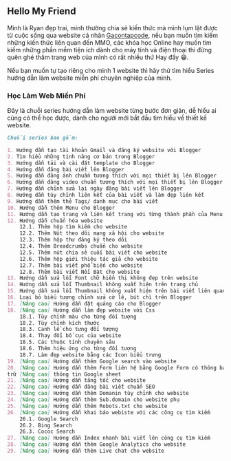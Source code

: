 ## Hello My Friend

Mình là Ryan đẹp trai, minh thường chia sẻ kiến thức mà mình lụm lặt được từ cuộc sống qua website cá nhân [Gacontapcode](https://www.gacontapcode.com), nếu bạn muốn tìm kiếm những kiến thức liên quan đến MMO, các khóa học Online hay muốn tìm kiếm những phần mềm tiện ích dành cho máy tính và điện thoại thì đừng quên ghé thăm trang web của mình có rất nhiều thứ Hay đấy 😁.

Nếu bạn muốn tự tạo riêng cho mình 1 website thì hãy thử tìm hiểu Series hướng dẫn làm website miễn phí chuyên nghiệp của mình.
### Học Làm Web Miến Phí

Đây là chuỗi series hướng dẫn làm website từng bước đơn giản, dễ hiểu ai cũng có thể học được, dành cho người mới bắt đầu tìm hiểu về thiết kế website.

```markdown
Chuỗi series bao gồm:

1. Hướng dẫn tạo tài khoản Gmail và đăng ký website với Blogger
2. Tìm hiểu những tính năng cơ bản trong Blogger
3. Hướng dẫn tải và cài đặt template cho Blogger
4. Hướng dẫn đăng bài viết lên Blogger
5. Hướng dẫn đăng ảnh chuẩn tương thích với mọi thiết bị lên Blogger
6. Hướng dẫn đăng video chuẩn tương thích với mọi thiết bị lên Blogger
7. Hướng dẫn chỉnh sửa lại ngày đăng bài viết lên Blogger
8. Hướng dẫn tùy chỉnh liên kết của bài viết và làm đẹp liên kết
9. Hướng dẫn thêm thẻ Tags/ danh mục cho bài viết
10. Hướng dẫn thêm Menu cho Blogger
11. Hướng dẫn tạo trang và liên kết trang với từng thành phần của Menu
12. Hướng dẫn chuẩn hóa website 
    12.1. Thêm hộp tìm kiếm cho website
    12.2. Thêm Nút theo dõi mạng xã hội cho website
    12.3. Thêm hộp thư đăng ký theo dõi
    12.4. Thêm Breadcrumbs chuẩn cho website
    12.5. Thêm nút chia sẻ cuối bài viết cho website
    12.6. Thêm hộp giới thiệu tác giả cho website
    12.7. Thêm bài viết phổ biến cho website
    12.8. Thêm bài viết Nổi Bật cho website
13. Hướng dẫn sửa lỗi Font chữ hiển thị không đẹp trên website    
14. Hướng dẫn sửa lỗi Thumbnail không xuất hiện trên trang chủ
15. Hướng dẫn sửa lỗi Thumbnail không xuất hiện trên bài viết liên quan
16. Loại bỏ biểu tượng chỉnh sửa cờ lê, bút chì trên Blogger
17. [Nâng cao] Hướng dẫn đặt quảng cáo cho Blogger
18. [Nâng cao] Hướng dẫn làm đẹp website với Css
    18.1. Tùy chỉnh màu cho từng đối tượng
    18.2. Tùy chỉnh kích thước
    18.3. Canh lề cho tưng đối tượng
    18.4. Thay đổi bố cục của website
    18.5. Các thuộc tính chuyên sâu
    18.6. Thêm hiệu ứng cho từng đối tượng
    18.7. Làm đẹp website bằng các Icon biểu trưng
19. [Nâng cao] Hướng dẫn thêm Google search vào website
20. [Nâng cao] Hướng dẫn thêm Form liên hệ bằng Google Form có thông báo email và lưu
trữ [Nâng cao] thông tin Google sheet
21. [Nâng cao] Hướng dẫn tăng tốc cho website
22. [Nâng cao] Hướng dẫn đăng bài viết chuẩn SEO
23. [Nâng cao] Hướng dẫn thêm Domanin tùy chỉnh cho website
24. [Nâng cao] Hướng dẫn thêm Sub.domain cho website phụ
25. [Nâng cao] Hướng dẫn thêm Robots.txt cho website
26. [Nâng cao] Hướng dẫn khai báo webiste với các công cụ tìm kiếm
    26.1. Google Search
    26.2. Bing Search
    26.3. Cococ Search
27. [Nâng cao] Hướng dẫn Index nhanh bài viết lên công cụ tìm kiếm
28. [Nâng cao] Hướng dẫn thêm Google Analytics cho website
29. [Nâng cao] Hướng dẫn thêm Live chat cho website
